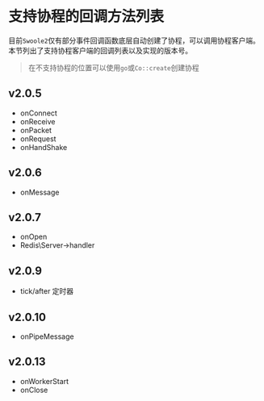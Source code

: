 # 支持协程的回调方法列表

目前`Swoole2`仅有部分事件回调函数底层自动创建了协程，可以调用协程客户端。本节列出了支持协程客户端的回调列表以及实现的版本号。

> 在不支持协程的位置可以使用`go`或`Co::create`创建协程

v2.0.5
-----
* onConnect
* onReceive
* onPacket
* onRequest
* onHandShake

v2.0.6
---
* onMessage

v2.0.7
----
* onOpen
* Redis\Server->handler

v2.0.9
---
* tick/after 定时器

v2.0.10
---
* onPipeMessage

v2.0.13
----
* onWorkerStart
* onClose